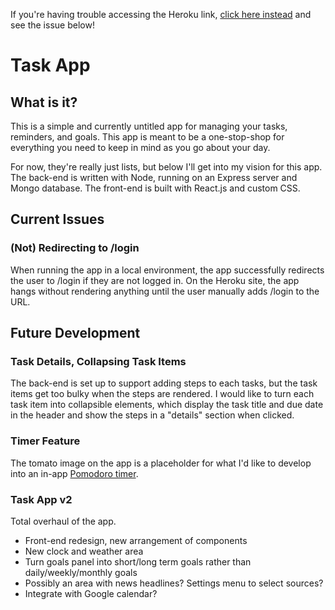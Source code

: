 If you're having trouble accessing the Heroku link, [click here instead](https://nameless-sea-68586.herokuapp.com/login) and see the issue below!

# Task App

## What is it?
This is a simple and currently untitled app for managing your tasks, reminders, and goals. This app is meant to be a one-stop-shop for everything you need to keep in mind as you go about your day.

For now, they're really just lists, but below I'll get into my vision for this app.
The back-end is written with Node, running on an Express server and Mongo database. The front-end is built with React.js and custom CSS.

## Current Issues
### (Not) Redirecting to /login
When running the app in a local environment, the app successfully redirects the user to /login if they are not logged in. On the Heroku site, the app hangs without rendering anything until the user manually adds /login to the URL.

## Future Development
### Task Details, Collapsing Task Items
The back-end is set up to support adding steps to each tasks, but the task items get too bulky when the steps are rendered. I would like to turn each task item into collapsible elements, which display the task title and due date in the header and show the steps in a "details" section when clicked.

### Timer Feature
The tomato image on the app is a placeholder for what I'd like to develop into an in-app [Pomodoro timer](https://en.wikipedia.org/wiki/Pomodoro_Technique).

### Task App v2
Total overhaul of the app.
- Front-end redesign, new arrangement of components
- New clock and weather area
- Turn goals panel into short/long term goals rather than daily/weekly/monthly goals
- Possibly an area with news headlines? Settings menu to select sources?
- Integrate with Google calendar?
